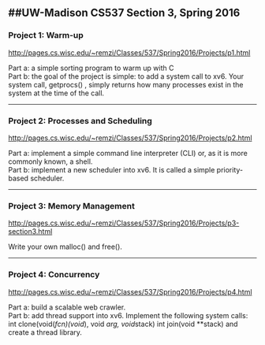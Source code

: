 ##UW-Madison CS537 Section 3, Spring 2016
---------------------------------------------
### Project 1: Warm-up
http://pages.cs.wisc.edu/~remzi/Classes/537/Spring2016/Projects/p1.html

Part a: a simple sorting program to warm up with C  
Part b: the goal of the project is simple: to add a system call to xv6. Your system call, getprocs() , simply returns how many processes exist in the system at the time of the call.

---------------------------------------------
### Project 2: Processes and Scheduling
http://pages.cs.wisc.edu/~remzi/Classes/537/Spring2016/Projects/p2.html

Part a: implement a simple command line interpreter (CLI) or, as it is more commonly known, a shell.  
Part b: implement a new scheduler into xv6. It is called a simple priority-based scheduler. 

---------------------------------------------
### Project 3: Memory Management
http://pages.cs.wisc.edu/~remzi/Classes/537/Spring2016/Projects/p3-section3.html

Write your own malloc() and free().

---------------------------------------------
### Project 4: Concurrency
http://pages.cs.wisc.edu/~remzi/Classes/537/Spring2016/Projects/p4.html

Part a: build a scalable web crawler.   
Part b: add thread support into xv6. Implement the following system calls:
	int clone(void(*fcn)(void*), void *arg, void*stack)
	int join(void **stack)
	and create a thread library.


